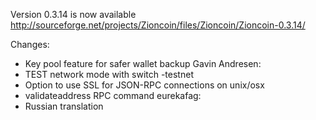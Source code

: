 Version 0.3.14 is now available
http://sourceforge.net/projects/Zioncoin/files/Zioncoin/Zioncoin-0.3.14/

Changes:
* Key pool feature for safer wallet backup
Gavin Andresen:
* TEST network mode with switch -testnet
* Option to use SSL for JSON-RPC connections on unix/osx
* validateaddress RPC command
eurekafag:
* Russian translation
